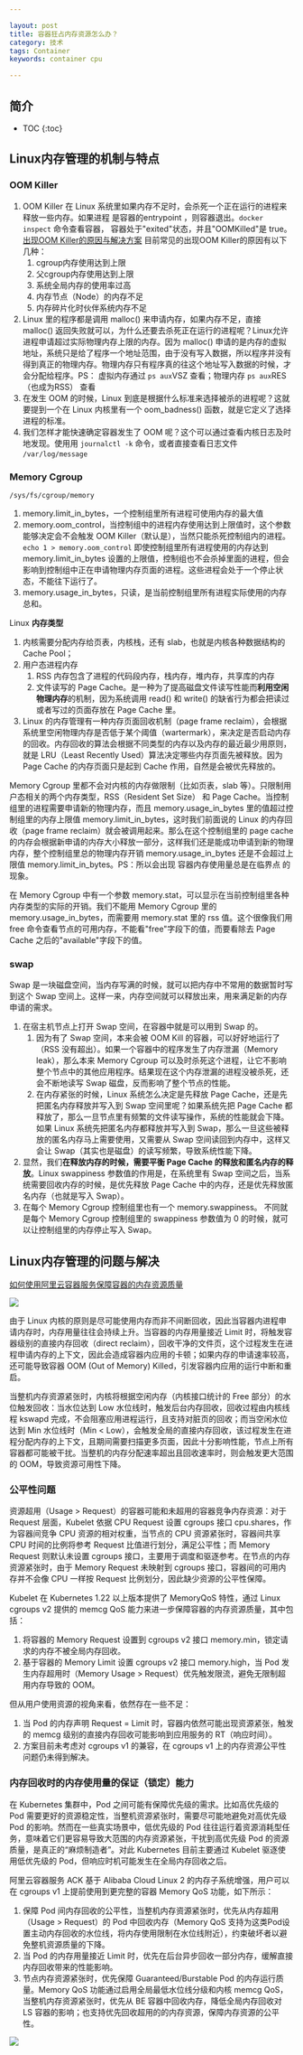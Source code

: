 ```yaml
---

layout: post
title: 容器狂占内存资源怎么办？
category: 技术
tags: Container
keywords: container cpu

---
```


## 简介

* TOC
{:toc}

## Linux内存管理的机制与特点

### OOM Killer

1. OOM Killer 在 Linux 系统里如果内存不足时，会杀死一个正在运行的进程来释放一些内存。如果进程 是容器的entrypoint ，则容器退出。`docker inspect` 命令查看容器， 容器处于"exited"状态，并且"OOMKilled"是 true。[出现OOM Killer的原因与解决方案](https://help.aliyun.com/zh/alinux/support/causes-of-and-solutions-to-the-issue-of-oom-killer-being-triggered) 目前常见的出现OOM Killer的原因有以下几种：
    1. cgroup内存使用达到上限
    2. 父cgroup内存使用达到上限
    3. 系统全局内存的使用率过高
    4. 内存节点（Node）的内存不足
    5. 内存碎片化时伙伴系统内存不足
2. Linux 里的程序都是调用 malloc() 来申请内存，如果内存不足，直接 malloc() 返回失败就可以，为什么还要去杀死正在运行的进程呢？Linux允许进程申请超过实际物理内存上限的内存。因为 malloc() 申请的是内存的虚拟地址，系统只是给了程序一个地址范围，由于没有写入数据，所以程序并没有得到真正的物理内存。物理内存只有程序真的往这个地址写入数据的时候，才会分配给程序。PS： 虚拟内存通过 `ps aux`VSZ 查看；物理内存 `ps aux`RES（也成为RSS） 查看
3. 在发生 OOM 的时候，Linux 到底是根据什么标准来选择被杀的进程呢？这就要提到一个在 Linux 内核里有一个 oom_badness() 函数，就是它定义了选择进程的标准。
4. 我们怎样才能快速确定容器发生了 OOM 呢？这个可以通过查看内核日志及时地发现。使用用 `journalctl -k` 命令，或者直接查看日志文件 `/var/log/message`

### Memory Cgroup

`/sys/fs/cgroup/memory`

1. memory.limit_in_bytes，一个控制组里所有进程可使用内存的最大值
2. memory.oom_control，当控制组中的进程内存使用达到上限值时，这个参数能够决定会不会触发 OOM Killer（默认是），当然只能杀死控制组内的进程。`echo 1 > memory.oom_control` 即使控制组里所有进程使用的内存达到 memory.limit_in_bytes 设置的上限值，控制组也不会杀掉里面的进程，但会影响到控制组中正在申请物理内存页面的进程。这些进程会处于一个停止状态，不能往下运行了。
3. memory.usage_in_bytes，只读，是当前控制组里所有进程实际使用的内存总和。

Linux **内存类型**

1. 内核需要分配内存给页表，内核栈，还有 slab，也就是内核各种数据结构的 Cache Pool；
2. 用户态进程内存
    1. RSS 内存包含了进程的代码段内存，栈内存，堆内存，共享库的内存 
    2. 文件读写的 Page Cache。是一种为了提高磁盘文件读写性能而**利用空闲物理内存**的机制，因为系统调用 read() 和 write() 的缺省行为都会把读过或者写过的页面存放在 Page Cache 里。
3. Linux 的内存管理有一种内存页面回收机制（page frame reclaim），会根据系统里空闲物理内存是否低于某个阈值（wartermark），来决定是否启动内存的回收。内存回收的算法会根据不同类型的内存以及内存的最近最少用原则，就是 LRU（Least Recently Used）算法决定哪些内存页面先被释放。因为 Page Cache 的内存页面只是起到 Cache 作用，自然是会被优先释放的。

Memory Cgroup 里都不会对内核的内存做限制（比如页表，slab 等）。只限制用户态相关的两个内存类型，RSS（Resident Set Size） 和 Page Cache。当控制组里的进程需要申请新的物理内存，而且 memory.usage_in_bytes 里的值超过控制组里的内存上限值 memory.limit_in_bytes，这时我们前面说的 Linux 的内存回收（page frame reclaim）就会被调用起来。那么在这个控制组里的 page cache 的内存会根据新申请的内存大小释放一部分，这样我们还是能成功申请到新的物理内存，整个控制组里总的物理内存开销 memory.usage_in_bytes 还是不会超过上限值 memory.limit_in_bytes。PS：所以会出现 容器内存使用量总是在临界点 的现象。

在 Memory Cgroup 中有一个参数 memory.stat，可以显示在当前控制组里各种内存类型的实际的开销。我们不能用 Memory Cgroup 里的 memory.usage_in_bytes，而需要用 memory.stat 里的 rss 值。这个很像我们用 free 命令查看节点的可用内存，不能看"free"字段下的值，而要看除去 Page Cache 之后的"available"字段下的值。

### swap

Swap 是一块磁盘空间，当内存写满的时候，就可以把内存中不常用的数据暂时写到这个 Swap 空间上。这样一来，内存空间就可以释放出来，用来满足新的内存申请的需求。

1. 在宿主机节点上打开 Swap 空间，在容器中就是可以用到 Swap 的。
    1. 因为有了 Swap 空间，本来会被 OOM Kill 的容器，可以好好地运行了（RSS 没有超出）。如果一个容器中的程序发生了内存泄漏（Memory leak），那么本来 Memory Cgroup 可以及时杀死这个进程，让它不影响整个节点中的其他应用程序。结果现在这个内存泄漏的进程没被杀死，还会不断地读写 Swap 磁盘，反而影响了整个节点的性能。
    2. 在内存紧张的时候，Linux 系统怎么决定是先释放 Page Cache，还是先把匿名内存释放并写入到 Swap 空间里呢？如果系统先把 Page Cache 都释放了，那么一旦节点里有频繁的文件读写操作，系统的性能就会下降。如果 Linux 系统先把匿名内存都释放并写入到 Swap，那么一旦这些被释放的匿名内存马上需要使用，又需要从 Swap 空间读回到内存中，这样又会让 Swap（其实也是磁盘）的读写频繁，导致系统性能下降。
2. 显然，我们**在释放内存的时候，需要平衡 Page Cache 的释放和匿名内存的释放**。Linux swappiness 参数值的作用是，在系统里有 Swap 空间之后，当系统需要回收内存的时候，是优先释放 Page Cache 中的内存，还是优先释放匿名内存（也就是写入 Swap）。
3. 在每个 Memory Cgroup 控制组里也有一个 memory.swappiness。 不同就是每个 Memory Cgroup 控制组里的 swappiness 参数值为 0 的时候，就可以让控制组里的内存停止写入 Swap。

## Linux内存管理的问题与解决

[如何使用阿里云容器服务保障容器的内存资源质量](https://mp.weixin.qq.com/s/bYbM_XJQ6c5Z08Q21bDnSg)

![](/public/upload/container/k8s_cgroup.png)

由于 Linux 内核的原则是尽可能使用内存而非不间断回收，因此当容器内进程申请内存时，内存用量往往会持续上升。当容器的内存用量接近 Limit 时，将触发容器级别的直接内存回收（direct reclaim），回收干净的文件页，这个过程发生在进程申请内存的上下文，因此会造成容器内应用的卡顿；如果内存的申请速率较高，还可能导致容器 OOM (Out of Memory) Killed，引发容器内应用的运行中断和重启。

当整机内存资源紧张时，内核将根据空闲内存（内核接口统计的 Free 部分）的水位触发回收：当水位达到 Low 水位线时，触发后台内存回收，回收过程由内核线程 kswapd 完成，不会阻塞应用进程运行，且支持对脏页的回收；而当空闲水位达到 Min 水位线时（Min < Low），会触发全局的直接内存回收，该过程发生在进程分配内存的上下文，且期间需要扫描更多页面，因此十分影响性能，节点上所有容器都可能被干扰。当整机的内存分配速率超出且回收速率时，则会触发更大范围的 OOM，导致资源可用性下降。

### 公平性问题

资源超用（Usage > Request）的容器可能和未超用的容器竞争内存资源：对于 Request 层面，Kubelet 依据 CPU Request 设置 cgroups 接口 cpu.shares，作为容器间竞争 CPU 资源的相对权重，当节点的 CPU 资源紧张时，容器间共享 CPU 时间的比例将参考 Request 比值进行划分，满足公平性；而 Memory Request 则默认未设置 cgroups 接口，主要用于调度和驱逐参考。在节点的内存资源紧张时，由于 Memory Request 未映射到 cgroups 接口，容器间的可用内存并不会像 CPU 一样按 Request 比例划分，因此缺少资源的公平性保障。

Kubelet 在 Kubernetes 1.22 以上版本提供了 MemoryQoS 特性，通过 Linux cgroups v2 提供的 memcg QoS 能力来进一步保障容器的内存资源质量，其中包括：

1. 将容器的 Memory Request 设置到 cgroups v2 接口 memory.min，锁定请求的内存不被全局内存回收。
2. 基于容器的 Memory Limit 设置 cgroups v2 接口 memory.high，当 Pod 发生内存超用时（Memory Usage > Request）优先触发限流，避免无限制超用内存导致的 OOM。

但从用户使用资源的视角来看，依然存在一些不足：
1. 当 Pod 的内存声明 Request = Limit 时，容器内依然可能出现资源紧张，触发的 memcg 级别的直接内存回收可能影响到应用服务的 RT（响应时间）。
2. 方案目前未考虑对 cgroups v1 的兼容，在 cgroups v1 上的内存资源公平性问题仍未得到解决。

### 内存回收时的内存使用量的保证（锁定）能力

在 Kubernetes 集群中，Pod 之间可能有保障优先级的需求。比如高优先级的 Pod 需要更好的资源稳定性，当整机资源紧张时，需要尽可能地避免对高优先级 Pod 的影响。然而在一些真实场景中，低优先级的 Pod 往往运行着资源消耗型任务，意味着它们更容易导致大范围的内存资源紧张，干扰到高优先级 Pod 的资源质量，是真正的“麻烦制造者”。对此 Kubernetes 目前主要通过 Kubelet 驱逐使用低优先级的 Pod，但响应时机可能发生在全局内存回收之后。

阿里云容器服务 ACK 基于 Alibaba Cloud Linux 2 的内存子系统增强，用户可以在 cgroups v1 上提前使用到更完整的容器 Memory QoS 功能，如下所示：

1. 保障 Pod 间内存回收的公平性，当整机内存资源紧张时，优先从内存超用（Usage > Request）的 Pod 中回收内存（Memory QoS 支持为这类Pod设置主动内存回收的水位线，将内存使用限制在水位线附近），约束破坏者以避免整机资源质量的下降。
2. 当 Pod 的内存用量接近 Limit 时，优先在后台异步回收一部分内存，缓解直接内存回收带来的性能影响。
3. 节点内存资源紧张时，优先保障 Guaranteed/Burstable Pod 的内存运行质量。Memory QoS 功能通过启用全局最低水位线分级和内核 memcg QoS，当整机内存资源紧张时，优先从 BE 容器中回收内存，降低全局内存回收对 LS 容器的影响；也支持优先回收超用的的内存资源，保障内存资源的公平性。

  ![](/public/upload/container/memory_watermark.png)